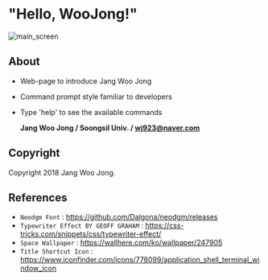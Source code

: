 # "Hello, WooJong!"

![main_screen](https://user-images.githubusercontent.com/25025410/43810785-6ea8aa56-9af4-11e8-96fd-3ce81739f5ef.png)

## About

- Web-page to introduce Jang Woo Jong

- Command prompt style familiar to developers

- Type 'help' to see the available commands

  **Jang Woo Jong / Soongsil Univ. / wj923@naver.com**

## Copyright
Copyright 2018 Jang Woo Jong.

## References
- `Neodgm Font` : https://github.com/Dalgona/neodgm/releases
- `Typewriter Effect BY GEOFF GRAHAM` : https://css-tricks.com/snippets/css/typewriter-effect/
- `Space Wallpaper` : https://wallhere.com/ko/wallpaper/247905
- `Title Shortcut Icon` : https://www.iconfinder.com/icons/778099/application_shell_terminal_window_icon
